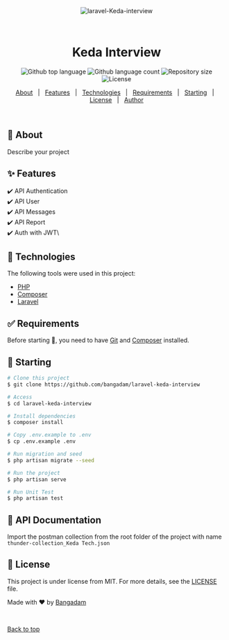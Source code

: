 <div align="center" id="top"> 
  <img src="./.github/app.gif" alt="laravel-Keda-interview" />

&#xa0;

  <!-- <a href="https://laravel-keda-interview.netlify.app">Demo</a> -->
</div>

<h1 align="center">Keda Interview</h1>

<p align="center">
  <img alt="Github top language" src="https://img.shields.io/github/languages/top/bangadam/laravel-keda-interview?color=56BEB8">

  <img alt="Github language count" src="https://img.shields.io/github/languages/count/bangadam/laravel-keda-interview?color=56BEB8">

  <img alt="Repository size" src="https://img.shields.io/github/repo-size/bangadam/laravel-keda-interview?color=56BEB8">

  <img alt="License" src="https://img.shields.io/github/license/bangadam/laravel-keda-interview?color=56BEB8">

  <!-- <img alt="Github issues" src="https://img.shields.io/github/issues/bangadam/laravel-keda-interview?color=56BEB8" /> -->

  <!-- <img alt="Github forks" src="https://img.shields.io/github/forks/bangadam/laravel-keda-interview?color=56BEB8" /> -->

  <!-- <img alt="Github stars" src="https://img.shields.io/github/stars/bangadam/laravel-keda-interview?color=56BEB8" /> -->
</p>

<!-- Status -->

<!-- <h4 align="center">
	🚧  laravel-Keda-interview 🚀 Under construction...  🚧
</h4>

<hr> -->

<p align="center">
  <a href="#dart-about">About</a> &#xa0; | &#xa0; 
  <a href="#sparkles-features">Features</a> &#xa0; | &#xa0;
  <a href="#rocket-technologies">Technologies</a> &#xa0; | &#xa0;
  <a href="#white_check_mark-requirements">Requirements</a> &#xa0; | &#xa0;
  <a href="#checkered_flag-starting">Starting</a> &#xa0; | &#xa0;
  <a href="#memo-license">License</a> &#xa0; | &#xa0;
  <a href="https://github.com/bangadam" target="_blank">Author</a>
</p>

<br>

## :dart: About

Describe your project

## :sparkles: Features

:heavy_check_mark: API Authentication\
:heavy_check_mark: API User\
:heavy_check_mark: API Messages\
:heavy_check_mark: API Report\
:heavy_check_mark: Auth with JWT\

## :rocket: Technologies

The following tools were used in this project:

-   [PHP](https://www.php.net/)
-   [Composer](https://getcomposer.org/)
-   [Laravel](https://laravel.com/)

## :white_check_mark: Requirements

Before starting :checkered_flag:, you need to have [Git](https://git-scm.com) and [Composer](https://getcomposer.org/) installed.

## :checkered_flag: Starting

```bash
# Clone this project
$ git clone https://github.com/bangadam/laravel-keda-interview

# Access
$ cd laravel-keda-interview

# Install dependencies
$ composer install

# Copy .env.example to .env
$ cp .env.example .env

# Run migration and seed
$ php artisan migrate --seed

# Run the project
$ php artisan serve

# Run Unit Test
$ php artisan test
```

## :memo: API Documentation

Import the postman collection from the root folder of the project with name `thunder-collection_Keda Tech.json`

## :memo: License

This project is under license from MIT. For more details, see the [LICENSE](LICENSE.md) file.

Made with :heart: by <a href="https://github.com/bangadam" target="_blank">Bangadam</a>

&#xa0;

<a href="#top">Back to top</a>

